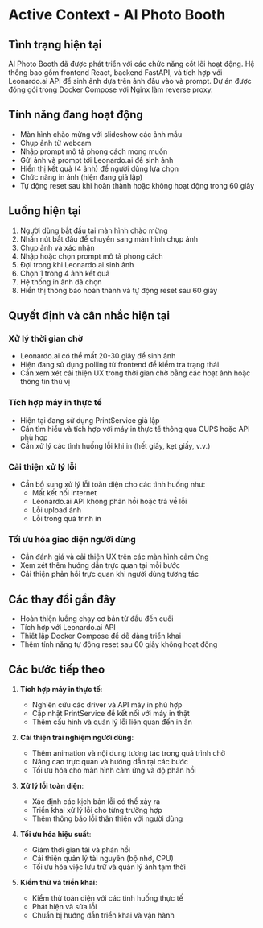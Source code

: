 # Active Context - AI Photo Booth

## Tình trạng hiện tại
AI Photo Booth đã được phát triển với các chức năng cốt lõi hoạt động. Hệ thống bao gồm frontend React, backend FastAPI, và tích hợp với Leonardo.ai API để sinh ảnh dựa trên ảnh đầu vào và prompt. Dự án được đóng gói trong Docker Compose với Nginx làm reverse proxy.

## Tính năng đang hoạt động
- Màn hình chào mừng với slideshow các ảnh mẫu
- Chụp ảnh từ webcam
- Nhập prompt mô tả phong cách mong muốn
- Gửi ảnh và prompt tới Leonardo.ai để sinh ảnh
- Hiển thị kết quả (4 ảnh) để người dùng lựa chọn
- Chức năng in ảnh (hiện đang giả lập)
- Tự động reset sau khi hoàn thành hoặc không hoạt động trong 60 giây

## Luồng hiện tại
1. Người dùng bắt đầu tại màn hình chào mừng
2. Nhấn nút bắt đầu để chuyển sang màn hình chụp ảnh
3. Chụp ảnh và xác nhận
4. Nhập hoặc chọn prompt mô tả phong cách
5. Đợi trong khi Leonardo.ai sinh ảnh
6. Chọn 1 trong 4 ảnh kết quả
7. Hệ thống in ảnh đã chọn
8. Hiển thị thông báo hoàn thành và tự động reset sau 60 giây

## Quyết định và cân nhắc hiện tại

### Xử lý thời gian chờ
- Leonardo.ai có thể mất 20-30 giây để sinh ảnh
- Hiện đang sử dụng polling từ frontend để kiểm tra trạng thái
- Cần xem xét cải thiện UX trong thời gian chờ bằng các hoạt ảnh hoặc thông tin thú vị

### Tích hợp máy in thực tế
- Hiện tại đang sử dụng PrintService giả lập
- Cần tìm hiểu và tích hợp với máy in thực tế thông qua CUPS hoặc API phù hợp
- Cần xử lý các tình huống lỗi khi in (hết giấy, kẹt giấy, v.v.)

### Cải thiện xử lý lỗi
- Cần bổ sung xử lý lỗi toàn diện cho các tình huống như:
  - Mất kết nối internet
  - Leonardo.ai API không phản hồi hoặc trả về lỗi
  - Lỗi upload ảnh
  - Lỗi trong quá trình in

### Tối ưu hóa giao diện người dùng
- Cần đánh giá và cải thiện UX trên các màn hình cảm ứng
- Xem xét thêm hướng dẫn trực quan tại mỗi bước
- Cải thiện phản hồi trực quan khi người dùng tương tác

## Các thay đổi gần đây
- Hoàn thiện luồng chạy cơ bản từ đầu đến cuối
- Tích hợp với Leonardo.ai API
- Thiết lập Docker Compose để dễ dàng triển khai
- Thêm tính năng tự động reset sau 60 giây không hoạt động

## Các bước tiếp theo
1. **Tích hợp máy in thực tế**:
   - Nghiên cứu các driver và API máy in phù hợp
   - Cập nhật PrintService để kết nối với máy in thật
   - Thêm cấu hình và quản lý lỗi liên quan đến in ấn

2. **Cải thiện trải nghiệm người dùng**:
   - Thêm animation và nội dung tương tác trong quá trình chờ
   - Nâng cao trực quan và hướng dẫn tại các bước
   - Tối ưu hóa cho màn hình cảm ứng và độ phản hồi

3. **Xử lý lỗi toàn diện**:
   - Xác định các kịch bản lỗi có thể xảy ra
   - Triển khai xử lý lỗi cho từng trường hợp
   - Thêm thông báo lỗi thân thiện với người dùng

4. **Tối ưu hóa hiệu suất**:
   - Giảm thời gian tải và phản hồi
   - Cải thiện quản lý tài nguyên (bộ nhớ, CPU)
   - Tối ưu hóa việc lưu trữ và quản lý ảnh tạm thời

5. **Kiểm thử và triển khai**:
   - Kiểm thử toàn diện với các tình huống thực tế
   - Phát hiện và sửa lỗi
   - Chuẩn bị hướng dẫn triển khai và vận hành
